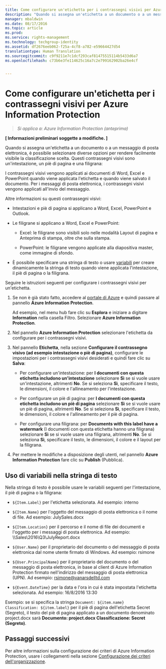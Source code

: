 ```yaml
---
title: Come configurare un'etichetta per i contrassegni visivi per Azure Information Protection | Azure Rights Management
description: "Quando si assegna un'etichetta a un documento o a un messaggio di posta elettronica, è possibile selezionare diverse opzioni per rendere facilmente visibile la classificazione scelta. Questi contrassegni visivi sono un'intestazione, un piè di pagina e una filigrana."
manager: mbaldwin
ms.date: 08/17/2016
ms.topic: article
ms.prod: 
ms.service: rights-management
ms.technology: techgroup-identity
ms.assetid: df2676eeb062-f25a-4cf8-a782-e59664427d54
translationtype: Human Translation
ms.sourcegitcommit: c9f9211e7c1dcf293caf81475515114b5433d6a7
ms.openlocfilehash: c73b6e3fe114625c16a7c2e799162902ba26e4cf


---
```


# Come configurare un'etichetta per i contrassegni visivi per Azure Information Protection

>*Si applica a: Azure Information Protection (anteprima)*

**[ Informazioni preliminari soggette a modifiche. ]**

Quando si assegna un'etichetta a un documento o a un messaggio di posta elettronica, è possibile selezionare diverse opzioni per rendere facilmente visibile la classificazione scelta. Questi contrassegni visivi sono un'intestazione, un piè di pagina e una filigrana:

I contrassegni visivi vengono applicati ai documenti di Word, Excel e PowerPoint quando viene applicata l'etichetta e quando viene salvato il documento. Per i messaggi di posta elettronica, i contrassegni visivi vengono applicati all'invio del messaggio.

Altre informazioni su questi contrassegni visivi:

- Intestazioni e piè di pagina si applicano a Word, Excel, PowerPoint e Outlook.

- Le filigrane si applicano a Word, Excel e PowerPoint:

    - Excel: le filigrane sono visibili solo nelle modalità Layout di pagina e Anteprima di stampa, oltre che sulla stampa.

    - PowerPoint: le filigrane vengono applicate alla diapositiva master, come immagine di sfondo.

- È possibile specificare una stringa di testo o usare [variabili](#using-variables-in-the-text-string) per creare dinamicamente la stringa di testo quando viene applicata l'intestazione, il piè di pagina o la filigrana. 

Seguire le istruzioni seguenti per configurare i contrassegni visivi per un'etichetta.

1. Se non è già stato fatto, accedere al [portale di Azure](https://portal.azure.com) e quindi passare al pannello **Azure Information Protection**. 
    
    Ad esempio, nel menu hub fare clic su **Esplora** e iniziare a digitare **Information** nella casella Filtro. Selezionare **Azure Information Protection**.

2. Nel pannello **Azure Information Protection** selezionare l'etichetta da configurare per i contrassegni visivi.

3. Nel pannello **Etichetta**, nella sezione **Configurare il contrassegno visivo (ad esempio intestazione o piè di pagina)**, configurare le impostazioni per i contrassegni visivi desiderati e quindi fare clic su **Salva**:

    - Per configurare un'intestazione: per **I documenti con questa etichetta includono un'intestazione** selezionare **Sì** se si vuole usare un'intestazione, altrimenti **No**. Se si seleziona **Sì**, specificare il testo, le dimensioni, il colore e l'allineamento per l'intestazione.
    
    - Per configurare un piè di pagina: per **I documenti con questa etichetta includono un piè di pagina** selezionare **Sì** se si vuole usare un piè di pagina, altrimenti **No**. Se si seleziona **Sì**, specificare il testo, le dimensioni, il colore e l'allineamento per il piè di pagina.
    
    - Per configurare una filigrana: per **Documents with this label have a watermark** (I documenti con questa etichetta hanno una filigrana) selezionare **Sì** se si vuole usare una filigrana, altrimenti **No**. Se si seleziona **Sì**, specificare il testo, le dimensioni, il colore e il layout per la filigrana. 

4. Per mettere le modifiche a disposizione degli utenti, nel pannello **Azure Information Protection** fare clic su **Publish** (Pubblica).

## Uso di variabili nella stringa di testo

Nella stringa di testo è possibile usare le variabili seguenti per l'intestazione, il piè di pagina o la filigrana:

- `${Item.Label}` per l'etichetta selezionata. Ad esempio: interno

- `${Item.Name}` per l'oggetto del messaggio di posta elettronica o il nome di file. Ad esempio: JulySales.docx

- `${Item.Location}` per il percorso e il nome di file dei documenti e l'oggetto per i messaggi di posta elettronica. Ad esempio: \\\Sales\2016\Q3\JulyReport.docx

- `${User.Name}` per il proprietario del documento o del messaggio di posta elettronica dal nome utente firmato di Windows. Ad esempio: rsimone

- `${User.PrincipalName}` per il proprietario del documento o del messaggio di posta elettronica, in base al client di Azure Information Protection firmato nell'indirizzo del messaggio di posta elettronica (UPN). Ad esempio: rsimone@vanarsdelltd.com

- `${Event.DateTime}` per la data e l'ora in cui è stata impostata l'etichetta selezionata. Ad esempio: 16/8/2016 13:30
    
Esempio: se si specifica la stringa `Document: ${item.name}  Classification: ${item.label}` per il piè di pagina dell'etichetta Secret (Segreto), il testo del piè di pagina applicato a un documento denominato project.docx sarà **Documento: project.docx Classificazione: Secret (Segreto)**.

## Passaggi successivi

Per altre informazioni sulla configurazione dei criteri di Azure Information Protection, usare i collegamenti nella sezione [Configurazione dei criteri dell'organizzazione](configure-policy.md#configuring-your-organization-s-policy).  





<!--HONumber=Aug16_HO4-->



